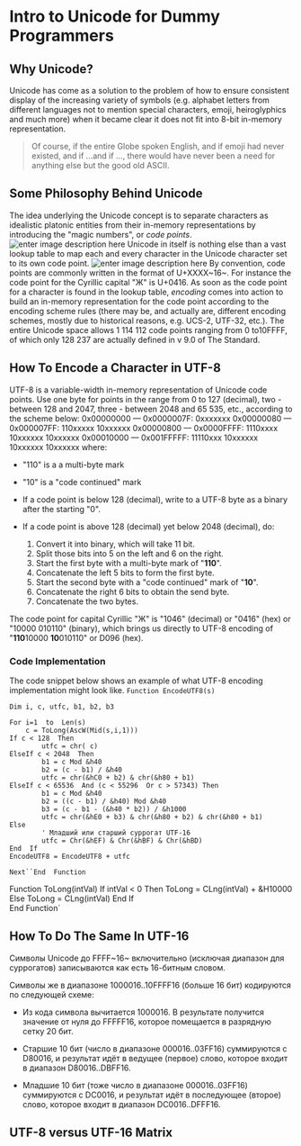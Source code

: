 # Intro to Unicode for Dummy Programmers
## Why Unicode?
Unicode has come as a solution to the problem of how to ensure consistent display of the increasing variety of symbols (e.g. alphabet letters from different languages not to mention  special characters, emoji, heiroglyphics and much more) when it became clear it does not fit into 8-bit in-memory representation.
> Of course, if the entire Globe spoken English, and if emoji had never existed, and if ...and if ...,  there would have never been a need for anything else but the good old ASCII. 
## Some Philosophy Behind Unicode
The idea underlying the Unicode concept is to separate characters   as idealistic platonic entities from their in-memory representations by introducing the "magic numbers", or *code points*.
![enter image description here](https://lh3.googleusercontent.com/JQm9xEWsHYnNtK1qFN9TWw9xuqSFt5dZguJ9rW6qqHWUtI9rR_-VwZ5qd47kvqiiSXsvSV9khh3v)
Unicode in itself is nothing else than a vast lookup table to map each and every character in the Unicode character set to its own code point.
![enter image description here](https://lh3.googleusercontent.com/i4KF4qMjV5-Q2Hp-lNxEdfEzD49m9Wx-aQl0Ug8nGx1s1t2sWh4Fl1bVQtb8O8zDGHdeyI31V90R)
By convention, code points are commonly written in the format of U+XXXX~16~. For instance the code point for  the Cyrillic capital "Ж" is U+0416.
As soon as the code point for a character is found in the lookup table, *encoding* comes into action to build an in-memory representation for the code point according to the encoding scheme rules (there may be, and actually are, different encoding schemes, mostly due to historical reasons, e.g. UCS-2, UTF-32, etc.).
The entire Unicode space allows 1 114 112 code points ranging from 0 to10FFFF, of which only  128 237 are actually defined in v 9.0 of The Standard.

## How To Encode a Character in UTF-8 
UTF-8 is a variable-width in-memory representation of Unicode code points. Use one byte for points in the range from 0 to 127 (decimal), two - between 128 and 2047, three - between 2048 and 65 535, etc., according to the scheme below:
0x00000000 — 0x0000007F: 0xxxxxxx
0x00000080 — 0x000007FF: 110xxxxx 10xxxxxx
0x00000800 — 0x0000FFFF: 1110xxxx 10xxxxxx 10xxxxxx
0x00010000 — 0x001FFFFF: 11110xxx 10xxxxxx 10xxxxxx 10xxxxxx
where:
-  "110" is a a multi-byte mark
-  "10" is a "code continued" mark



- If  a code point is below 128 (decimal), write to a UTF-8 byte as a binary after the starting "0".
- If a code point is above 128 (decimal) yet below 2048 (decimal), do:
	1. Convert it into binary, which will take 11 bit. 
	2. Split those bits into 5 on the left and 6 on the right. 
	3. Start the first byte with a multi-byte mark of "**110**".  
	4. Concatenate the left 5 bits to form the first byte. 
	5. Start the second byte with a "code continued" mark of "**10**". 
	6. Concatenate the right 6 bits to obtain the send byte. 
	7. Concatenate the two bytes.


The code point for capital Cyrillic "Ж" is "1046" (decimal) or "0416" (hex) or "10000 010110" (binary), which brings us directly to UTF-8 encoding of "**110**10000 **10**010110" or D096 (hex).

### Code Implementation
The code snippet below shows an example of what UTF-8 encoding implementation might look like.
`Function EncodeUTF8(s)`
    
    Dim i, c, utfc, b1, b2, b3 
    
    For i=1  to  Len(s) 
	    c = ToLong(AscW(Mid(s,i,1))) 
    If c < 128  Then 
		    utfc = chr( c) 
    ElseIf c < 2048  Then 
		    b1 = c Mod &h40 
		    b2 = (c - b1) / &h40 
		    utfc = chr(&hC0 + b2) & chr(&h80 + b1) 
    ElseIf c < 65536  And (c < 55296  Or c > 57343) Then 
		    b1 = c Mod &h40 
		    b2 = ((c - b1) / &h40) Mod &h40 
		    b3 = (c - b1 - (&h40 * b2)) / &h1000 
		    utfc = chr(&hE0 + b3) & chr(&h80 + b2) & chr(&h80 + b1) 
    Else  
		    ' Младший или старший суррогат UTF-16 
		    utfc = Chr(&hEF) & Chr(&hBF) & Chr(&hBD) 
    End  If 
    EncodeUTF8 = EncodeUTF8 + utfc 
  `Next``End  Function`

Function ToLong(intVal) 
    If intVal < 0  Then 
	    ToLong = CLng(intVal) + &H10000 
    Else 
	    ToLong = CLng(intVal) 
    End  If  
End  Function`

## How To Do The Same In UTF-16 

Символы Unicode до FFFF~16~  включительно (исключая диапазон для суррогатов) записываются как есть 16-битным словом.

Символы же в диапазоне 1000016..10FFFF16  (больше 16 бит) кодируются по следующей схеме:

-   Из кода символа вычитается 1000016. В результате получится значение от нуля до FFFFF16, которое помещается в разрядную сетку 20 бит.

-   Старшие 10 бит (число в диапазоне 000016..03FF16) суммируются с D80016, и результат идёт в ведущее (первое) слово, которое входит в диапазон  D80016..DBFF16.

-   Младшие 10 бит (тоже число в диапазоне 000016..03FF16) суммируются с DC0016, и результат идёт в последующее (второе) слово, которое входит в диапазон  DC0016..DFFF16.

## UTF-8 versus UTF-16 Matrix

<!--stackedit_data:
eyJoaXN0b3J5IjpbLTE4NjM5NDAyNjQsNDcwMDg2NjUxLDIwNz
g3ODgxLDI4MzQxODk1NCw5ODg5MDk4OTgsLTE3Nzg3MDUwODAs
MjAxOTAwMDg3OCwxMDgyMjQ4OTc3LDczNzU1MDQ1OSwyMDM4Nj
E1NzY0LDgxODM5OTMxOCwtNzc4NjM5OTksOTI5OTY0MzM0LC0y
MDE2Njg4ODg5LDE0MjIxMDc0OSw5ODg4MjU5NjQsLTE1ODg3OT
Y2Nl19
-->